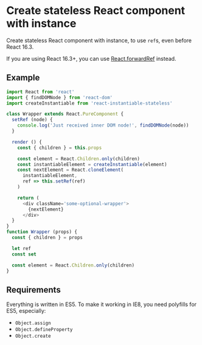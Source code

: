 # Create stateless React component with instance

Create stateless React component with instance, to use `ref`s, even before React 16.3.

If you are using React 16.3+, you can use [React.forwardRef](https://reactjs.org/docs/forwarding-refs.html) instead.

## Example

```js
import React from 'react'
import { findDOMNode } from 'react-dom'
import createInstantiable from 'react-instantiable-stateless'

class Wrapper extends React.PureComponent {
  setRef (node) {
    console.log('Just received inner DOM node!', findDOMNode(node))
  }

  render () {
    const { children } = this.props

    const element = React.Children.only(children)
    const instantiableElement = createInstantiable(element)
    const nextElement = React.cloneElement(
      instantiableElement,
      ref => this.setRef(ref)
    )

    return (
      <div className='some-optional-wrapper'>
        {nextElement}
      </div>
  }
}
function Wrapper (props) {
  const { children } = props

  let ref
  const set

  const element = React.Children.only(children)
}
```

## Requirements

Everything is written in ES5. To make it working in IE8, you need polyfills for ES5, especially:

- `Object.assign`
- `Object.defineProperty`
- `Object.create`
